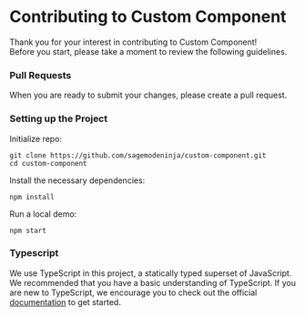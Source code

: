 # Contributing to Custom Component

Thank you for your interest in contributing to Custom Component!\
Before you start, please take a moment to review the following guidelines.

### Pull Requests

When you are ready to submit your changes, please create a pull request.

### Setting up the Project

Initialize repo:

```cli
git clone https://github.com/sagemodeninja/custom-component.git
cd custom-component
```

Install the necessary dependencies:

```
npm install
```

Run a local demo:

```
npm start
```

### Typescript

We use TypeScript in this project, a statically typed superset of JavaScript. We recommended that you have a basic understanding of TypeScript. If you are new to TypeScript, we encourage you to check out the official [documentation](https://www.typescriptlang.org/docs/) to get started.
